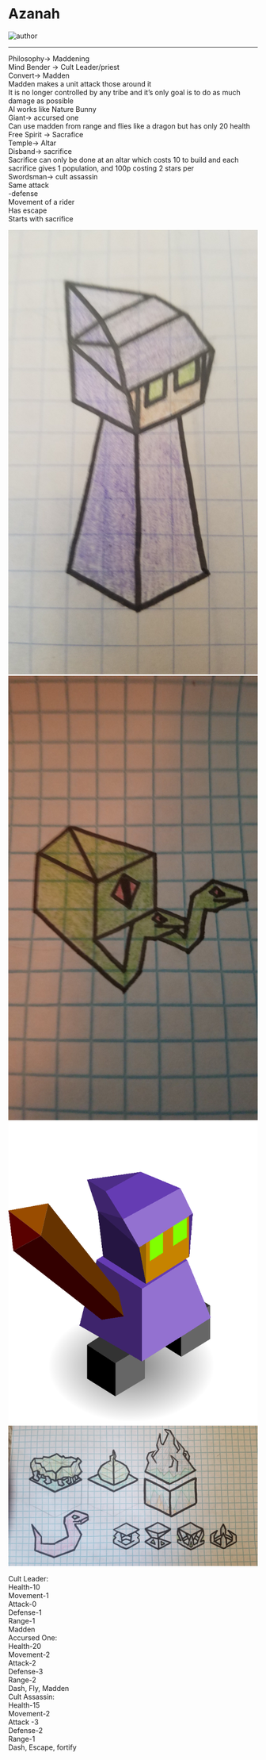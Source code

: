 # Azanah

![author](https://img.shields.io/badge/author-Twig1522%230756-%237289DA)

---

Philosophy-> Maddening  
Mind Bender -> Cult Leader/priest  
Convert-> Madden  
Madden makes a unit attack those around it  
It is no longer controlled by any tribe and it’s only goal is to do as much damage as possible  
AI works like Nature Bunny  
Giant-> accursed one  
Can use madden from range and flies like a dragon but has only 20 health  
Free Spirit -> Sacrafice  
Temple-> Altar  
Disband-> sacrifice  
Sacrifice can only be done at an altar which costs 10 to build and each sacrifice gives 1 population, and 100p costing 2 stars per  
Swordsman-> cult assassin  
Same attack  
-defense  
Movement of a rider  
Has escape  
Starts with sacrifice  

![unit](images/azanah0.jpg)
![snake](images/azanah1.jpg)
![unit](images/azanah2.png)
![cities](images/azanah3.jpg)

Cult Leader:  
Health-10  
Movement-1  
Attack-0  
Defense-1  
Range-1  
Madden  
Accursed One:  
Health-20  
Movement-2  
Attack-2  
Defense-3  
Range-2  
Dash, Fly, Madden  
Cult Assassin:  
Health-15  
Movement-2  
Attack -3  
Defense-2  
Range-1  
Dash, Escape, fortify
